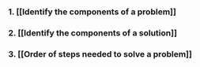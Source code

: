 ### 1. [[Identify the components of a problem]]
### 2. [[Identify the components of a solution]]
### 3. [[Order of steps needed to solve a problem]]
